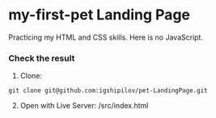 # my-first-pet Landing Page

Practicing my HTML and CSS skills.
Here is no JavaScript.

### Check the result

1. Clone:
```
git clone git@github.com:igshipilov/pet-LandingPage.git
```

2. Open with Live Server: /src/index.html